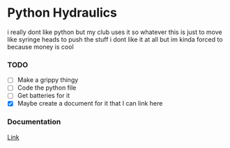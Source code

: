 # Python Hydraulics
i really dont like python but my club uses it so whatever
this is just to move like syringe heads to push the stuff
i dont like it at all but im kinda forced to because money is cool



### **TODO**
- [ ] Make a grippy thingy
- [ ] Code the python file
- [ ] Get batteries for it
- [x] Maybe create a document for it that I can link here

### **Documentation**
[Link](https://docs.google.com/document/d/1pKh1kvkPhC7Oco7p_3FMli3tV4ux9GSDu_0mu3Hv3p/)